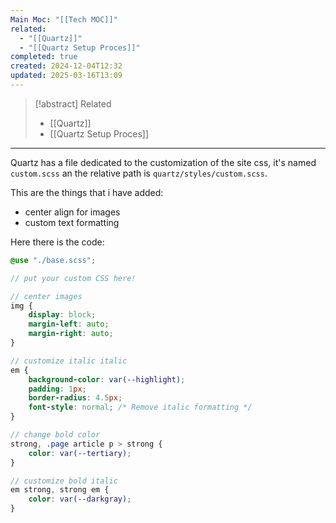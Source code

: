 ```yaml
---
Main Moc: "[[Tech MOC]]"
related:
  - "[[Quartz]]"
  - "[[Quartz Setup Proces]]"
completed: true
created: 2024-12-04T12:32
updated: 2025-03-16T13:09
---
```

>[!abstract] Related
>- [[Quartz]]
>- [[Quartz Setup Proces]]

---
Quartz has a file dedicated to the customization of the site css, it's named `custom.scss` an the relative path is `quartz/styles/custom.scss`.

This are the things that i have added:
- center align for images
- custom text formatting

Here there is the code:

``` SCSS
@use "./base.scss";

// put your custom CSS here!

// center images
img {
    display: block;
    margin-left: auto;
    margin-right: auto;
}

// customize italic italic
em {
    background-color: var(--highlight);
    padding: 1px;
    border-radius: 4.5px;
    font-style: normal; /* Remove italic formatting */
}

// change bold color
strong, .page article p > strong {
    color: var(--tertiary);
}

// customize bold italic
em strong, strong em {
    color: var(--darkgray);
}
```

